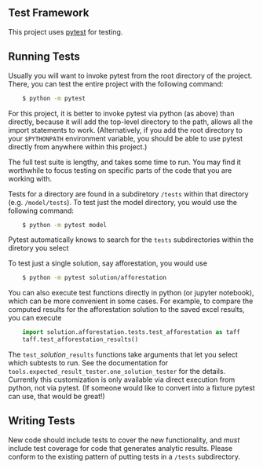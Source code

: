 ## Test Framework

This project uses [pytest](https://docs.pytest.org/en/6.2.x/contents.html) for testing.  

## Running Tests

Usually you will want to invoke pytest from the root directory of the project.  There,
you can test the entire project with the following command:
```sh
    $ python -m pytest
```
For this project, it is better to invoke pytest via python (as above) than directly, because it will
add the top-level directory to the path, allows all the import statements to work.   (Alternatively,
if you add the root directory to your `$PYTHONPATH` environment variable, you should be able to use
pytest directly from anywhere within this project.)

The full test suite is lengthy, and takes some time to run.  You may find it worthwhile to focus testing on specific parts of the code that you are working with.

Tests for a directory are found in a subdiretory `/tests` within that directory (e.g. `/model/tests`).
To test just the model directory, you would use the following command:
```sh
    $ python -m pytest model
```
Pytest automatically knows to search for the `tests` subdirectories within the diretory you select

To test just a single solution, say afforestation, you would use
```sh
    $ python -m pytest solution/afforestation
```

You can also execute test functions directly in python (or jupyter notebook), which can be more convenient in some cases.
For example, to compare the computed results for the afforestation solution to the saved excel results,
you can execute
```python
    import solution.afforestation.tests.test_afforestation as taff
    taff.test_afforestation_results()
```

The `test_`_solution_`_results` functions take arguments that let you select which subtests to run.  See the 
documentation for `tools.expected_result_tester.one_solution_tester` for the details.  Currently this customization is
only available via direct execution from python, not via pytest.  (If someone would like to convert into a fixture pytest can use,
that would be great!)

## Writing Tests

New code should include tests to cover the new functionality, and _must_ include test
coverage for code that generates analytic results.  Please conform to the existing pattern of putting tests in a `/tests` subdirectory.
 